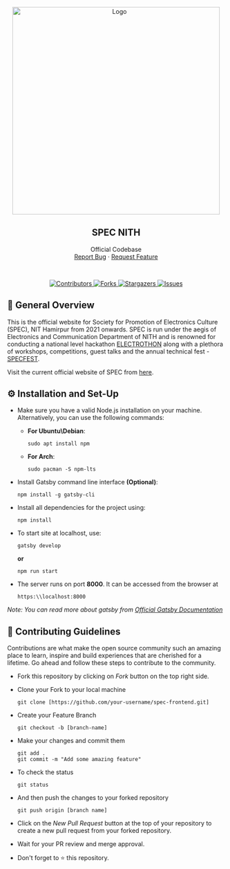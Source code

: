 <p align="center">
  <img src="https://specnith.com/Home-files/assets/logo2.png" alt="Logo" width="480">

  <h2 align="center">SPEC NITH</h2>

  <p align="center">
    Official Codebase
    <br>
    <a href="https://github.com/spec-nith/spec-frontend/issues">Report Bug</a>
    ·
    <a href="https://github.com/spec-nith/spec-frontend/issues">Request Feature</a>
  </p>
</p>
<br>
<p align="center">
  <a href="https://github.com/spec-nith/spec-frontend/graphs/contributors">
    <img alt="Contributors" src="https://img.shields.io/github/contributors/spec-nith/spec-frontend.svg?style=for-the-badge" style="max-width:100%;">
  </a>
  <a href="https://github.com/spec-nith/spec-frontend/network/members">
    <img alt="Forks" src="https://img.shields.io/github/forks/spec-nith/spec-frontend.svg?style=for-the-badge" style="max-width:100%;">
  </a>
  <a  href="https://github.com/spec-nith/spec-frontend/stargazers">
    <img alt="Stargazers" src="https://img.shields.io/github/stars/spec-nith/spec-frontend.svg?style=for-the-badge" style="max-width:100%;">
  </a>
  <a href="https://github.com/spec-nith/spec-frontend/issues">
    <img alt="Issues" src="https://img.shields.io/github/issues/spec-nith/spec-frontend.svg?style=for-the-badge" style="max-width:100%;">
  </a>
</p>

## 📝 General Overview 

This is the official website for Society for Promotion of Electronics Culture (SPEC), NIT Hamirpur from 2021 onwards. SPEC is run under the aegis of Electronics and Communication Department of NITH and is renowned for conducting a national level hackathon [ELECTROTHON](https://specnith.com/electrothon.html) along with a plethora of workshops, competitions, guest talks and the annual technical fest - [SPECFEST](https://specnith.com/specfest2k21.html).

Visit the current official website of SPEC from [here](https://specnith.com/).


## ⚙️ Installation and Set-Up 
- Make sure you have a valid Node.js installation on your machine. Alternatively, you can use the following commands:
  - **For Ubuntu\Debian**: 
    ```
    sudo apt install npm
    ``` 

  - **For Arch**: 
    ```
    sudo pacman -S npm-lts
    ```

- Install Gatsby command line interface **(Optional)**:
  ```
  npm install -g gatsby-cli
  ```

- Install all dependencies for the project using:
  ```
  npm install
  ```

- To start site at localhost, use:
  ```
  gatsby develop
  ``` 
  **or**
  ```
  npm run start
  ```

- The server runs on port **8000**. It can be accessed from the browser at 
  ```
  https:\\localhost:8000
  ```

_Note: You can read more about gatsby from [Official Gatsby Documentation](https://www.gatsbyjs.com/docs/?utm_source=starter&utm_medium=readme&utm_campaign=minimal-starter)_


## 🎯  Contributing Guidelines
Contributions are what make the open source community such an amazing place to  learn, inspire and build experiences that are cherished for a lifetime.  Go ahead and follow these steps to contribute to the community.

- Fork this repository by clicking on   *Fork* button on the top right side.

- Clone your Fork to your local machine
  ```
  git clone [https://github.com/your-username/spec-frontend.git]
  ```
         
- Create your Feature Branch
  ```
  git checkout -b [branch-name]
  ```
         
- Make your changes and commit them
  ```
  git add . 
  git commit -m "Add some amazing feature" 
  ```

- To check the status
  ```
  git status
  ```
         
- And then push the changes to your forked repository
  ```
  git push origin [branch name]
  ```

- Click on the *New Pull Request* button at the top of your repository to create a new pull request from your forked repository.

- Wait for your PR review and merge approval.

- Don't forget to ⭐ this repository.
